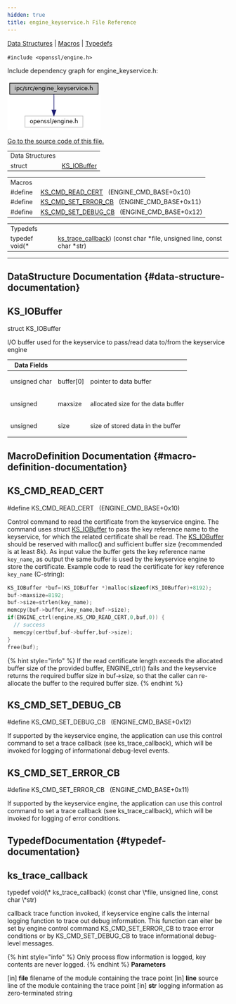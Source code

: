 ```yaml
---
hidden: true
title: engine_keyservice.h File Reference
---
```


[Data Structures](#nested-classes) \| [Macros](#define-members) \| [Typedefs](#typedef-members)

`#include <openssl/engine.h>`

Include dependency graph for engine_keyservice.h:

![](engine__keyservice_8h__incl.png)

<a href="engine__keyservice_8h_source.md">Go to the source code of this file.</a>

|                 |                                         |
|-----------------|-----------------------------------------|
| Data Structures |                                         |
| struct          | [KS_IOBuffer](#struct_k_s___i_o_buffer) |

|  |  |
|----|----|
| Macros |  |
| #define  | [KS_CMD_READ_CERT](#a80a221065e023789a8866527b148810c)   (ENGINE_CMD_BASE+0x10) |
| #define  | [KS_CMD_SET_ERROR_CB](#aaaa9216415bce126aae64a64e1be6efa)   (ENGINE_CMD_BASE+0x11) |
| #define  | [KS_CMD_SET_DEBUG_CB](#a2968c2cff33a9788809e328fb5c6294c)   (ENGINE_CMD_BASE+0x12) |

|  |  |
|----|----|
| Typedefs |  |
| typedef void(\*  | [ks_trace_callback](#afcf7437404424f6e27c15778b5b2af10)) (const char \*file, unsigned line, const char \*str) |

------------------------------------------------------------------------

## DataStructure Documentation {#data-structure-documentation}

## KS_IOBuffer <a href="#struct_k_s___i_o_buffer" id="struct_k_s___i_o_buffer"></a>

<p>struct KS_IOBuffer</p>

I/O buffer used for the keyservice to pass/read data to/from the keyservice engine

| Data Fields |  |  |
|----|----|----|
| unsigned char | buffer\[0\] | <p>pointer to data buffer</p> |
| unsigned | maxsize | <p>allocated size for the data buffer</p> |
| unsigned | size | <p>size of stored data in the buffer</p> |

## MacroDefinition Documentation {#macro-definition-documentation}

## KS_CMD_READ_CERT <a href="#a80a221065e023789a8866527b148810c" id="a80a221065e023789a8866527b148810c"></a>

<p>#define KS_CMD_READ_CERT   (ENGINE_CMD_BASE+0x10)</p>

Control command to read the certificate from the keyservice engine. The command uses struct [KS_IOBuffer](#struct_k_s___i_o_buffer) to pass the key reference name to the keyservice, for which the related certificate shall be read. The [KS_IOBuffer](#struct_k_s___i_o_buffer) should be reserved with malloc() and sufficient buffer size (recommended is at least 8k). As input value the buffer gets the key reference name `key_name`, as output the same buffer is used by the keyservice engine to store the certificate. Example code to read the certificate for key reference `key_name` (C-string):

``` cpp
KS_IOBuffer *buf=(KS_IOBuffer *)malloc(sizeof(KS_IOBuffer)+8192);
buf->maxsize=8192;
buf->size=strlen(key_name);
memcpy(buf->buffer,key_name,buf->size);
if(ENGINE_ctrl(engine,KS_CMD_READ_CERT,0,buf,0)) {
  // success
  memcpy(certbuf,buf->buffer,buf->size);
}
free(buf);
```

{% hint style="info" %}
If the read certificate length exceeds the allocated buffer size of the provided buffer, ENGINE_ctrl() fails and the keyservice returns the required buffer size in buf-\>size, so that the caller can re-allocate the buffer to the required buffer size.
{% endhint %}

## KS_CMD_SET_DEBUG_CB <a href="#a2968c2cff33a9788809e328fb5c6294c" id="a2968c2cff33a9788809e328fb5c6294c"></a>

<p>#define KS_CMD_SET_DEBUG_CB   (ENGINE_CMD_BASE+0x12)</p>

If supported by the keyservice engine, the application can use this control command to set a trace callback (see ks_trace_callback), which will be invoked for logging of informational debug-level events.

## KS_CMD_SET_ERROR_CB <a href="#aaaa9216415bce126aae64a64e1be6efa" id="aaaa9216415bce126aae64a64e1be6efa"></a>

<p>#define KS_CMD_SET_ERROR_CB   (ENGINE_CMD_BASE+0x11)</p>

If supported by the keyservice engine, the application can use this control command to set a trace callback (see ks_trace_callback), which will be invoked for logging of error conditions.

## TypedefDocumentation {#typedef-documentation}

## ks_trace_callback <a href="#afcf7437404424f6e27c15778b5b2af10" id="afcf7437404424f6e27c15778b5b2af10"></a>

<p>typedef void(\* ks_trace_callback) (const char \*file, unsigned line, const char \*str)</p>

callback trace function invoked, if keyservice engine calls the internal logging function to trace out debug information. This function can eiter be set by engine control command KS_CMD_SET_ERROR_CB to trace error conditions or by KS_CMD_SET_DEBUG_CB to trace informational debug-level messages.

{% hint style="info" %}
Only process flow information is logged, key contents are never logged.
{% endhint %} **Parameters**

\[in\] **file** filename of the module containing the trace point \[in\] **line** source line of the module containing the trace point \[in\] **str** logging information as zero-terminated string
